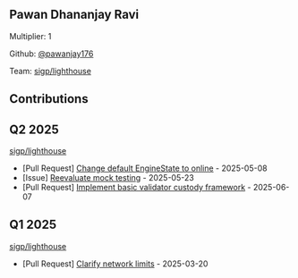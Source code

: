 
## Pawan Dhananjay Ravi
Multiplier: 1

Github: [@pawanjay176](https://github.com/pawanjay176)

Team: [sigp/lighthouse](https://github.com/sigp/lighthouse/pulls?q=author%3Apawanjay176)

## Contributions

## Q2 2025


[sigp/lighthouse](https://github.com/sigp/lighthouse)
* [Pull Request] [Change default EngineState to online](https://github.com/sigp/lighthouse/pull/7417) - 2025-05-08
* [Issue] [Reevaluate mock testing](https://github.com/sigp/lighthouse/issues/7513) - 2025-05-23
* [Pull Request] [Implement basic validator custody framework](https://github.com/sigp/lighthouse/pull/7578) - 2025-06-07
## Q1 2025

[sigp/lighthouse](https://github.com/sigp/lighthouse)
* [Pull Request] [Clarify network limits](https://github.com/sigp/lighthouse/pull/7175) - 2025-03-20
